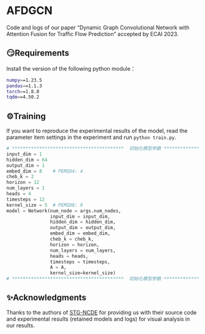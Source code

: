 # AFDGCN
Code and logs of  our paper “Dynamic Graph Convolutional Network with Attention Fusion for Traffic Flow Prediction” accepted by ECAI 2023.

## 😏Requirements
Install the version of the following python module：
```bash
numpy==1.23.5
pandas==1.1.3
torch==1.8.0
tqdm==4.50.2
```

## ⚙Training
If you want to reproduce the experimental results of the model, read the parameter item settings in the experiment and run `python train.py`.
```python
# *****************************************  初始化模型参数 ****************************************** #
input_dim = 1
hidden_dim = 64 
output_dim = 1
embed_dim = 8    # PEMSD4: 4
cheb_k = 2
horizon = 12 
num_layers = 1 
heads = 4   
timesteps = 12
kernel_size = 5  # PEMSD8: 9
model = Network(num_node = args.num_nodes, 
                input_dim = input_dim, 
                hidden_dim = hidden_dim, 
                output_dim = output_dim, 
                embed_dim = embed_dim, 
                cheb_k = cheb_k, 
                horizon = horizon, 
                num_layers = num_layers, 
                heads = heads, 
                timesteps = timesteps, 
                A = A,
                kernel_size=kernel_size)
# *****************************************  初始化模型参数 ****************************************** #
```
## ✨Acknowledgments
Thanks to the authors of [STG-NCDE](https://github.com/jeongwhanchoi/STG-NCDE) for providing us with their source code and experimental results (retained models and logs) for visual analysis in our results.


